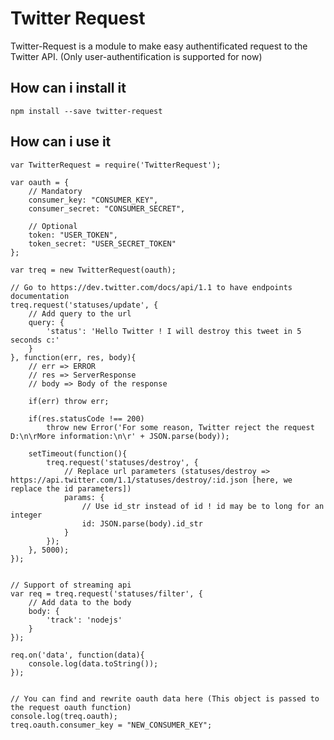 Twitter Request
====================

Twitter-Request is a module to make easy authentificated request to the Twitter API.
(Only user-authentification is supported for now)

## How can i install it
    npm install --save twitter-request

  	
## How can i use it

    var TwitterRequest = require('TwitterRequest');

    var oauth = {
		// Mandatory
		consumer_key: "CONSUMER_KEY",
		consumer_secret: "CONSUMER_SECRET",
		
		// Optional
		token: "USER_TOKEN",
		token_secret: "USER_SECRET_TOKEN"
    };

    var treq = new TwitterRequest(oauth);

    // Go to https://dev.twitter.com/docs/api/1.1 to have endpoints documentation
    treq.request('statuses/update', {
    	// Add query to the url 
		query: {
			'status': 'Hello Twitter ! I will destroy this tweet in 5 seconds c:'
		}
	}, function(err, res, body){
		// err => ERROR
		// res => ServerResponse
		// body => Body of the response

		if(err) throw err;

		if(res.statusCode !== 200)
			throw new Error('For some reason, Twitter reject the request D:\n\rMore information:\n\r' + JSON.parse(body));

		setTimeout(function(){
			treq.request('statuses/destroy', {
				// Replace url parameters (statuses/destroy => https://api.twitter.com/1.1/statuses/destroy/:id.json [here, we replace the id parameters])
				params: {
					// Use id_str instead of id ! id may be to long for an integer 
					id: JSON.parse(body).id_str
				}
			});
		}, 5000);
	});


	// Support of streaming api
	var req = treq.request('statuses/filter', {
		// Add data to the body
		body: {
			'track': 'nodejs'
		}
	});

	req.on('data', function(data){
		console.log(data.toString());
	});

	
	// You can find and rewrite oauth data here (This object is passed to the request oauth function)
	console.log(treq.oauth);
	treq.oauth.consumer_key = "NEW_CONSUMER_KEY";